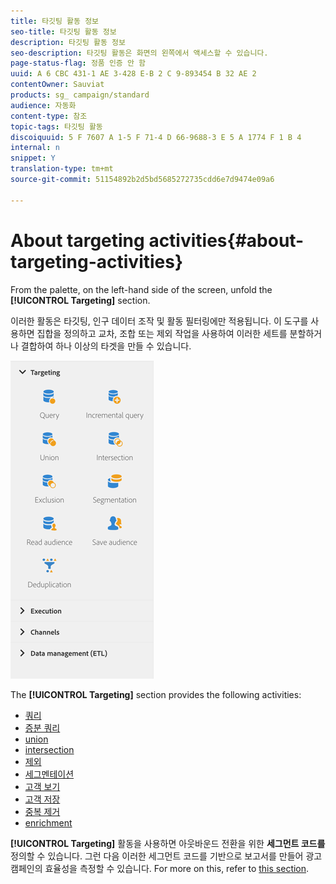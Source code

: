 ```yaml
---
title: 타깃팅 활동 정보
seo-title: 타깃팅 활동 정보
description: 타깃팅 활동 정보
seo-description: 타깃팅 활동은 화면의 왼쪽에서 액세스할 수 있습니다.
page-status-flag: 정품 인증 안 함
uuid: A 6 CBC 431-1 AE 3-428 E-B 2 C 9-893454 B 32 AE 2
contentOwner: Sauviat
products: sg_ campaign/standard
audience: 자동화
content-type: 참조
topic-tags: 타깃팅 활동
discoiquuid: 5 F 7607 A 1-5 F 71-4 D 66-9688-3 E 5 A 1774 F 1 B 4
internal: n
snippet: Y
translation-type: tm+mt
source-git-commit: 51154892b2d5bd5685272735cdd6e7d9474e09a6

---
```



# About targeting activities{#about-targeting-activities}

From the palette, on the left-hand side of the screen, unfold the **[!UICONTROL Targeting]** section.

이러한 활동은 타깃팅, 인구 데이터 조작 및 활동 필터링에만 적용됩니다. 이 도구를 사용하면 집합을 정의하고 교차, 조합 또는 제외 작업을 사용하여 이러한 세트를 분할하거나 결합하여 하나 이상의 타겟을 만들 수 있습니다.

![](assets/wkf_targeting_activities.png)

The **[!UICONTROL Targeting]** section provides the following activities:

* [쿼리](../../automating/using/query.md)
* [증분 쿼리](../../automating/using/incremental-query.md)
* [union](../../automating/using/union.md)
* [intersection](../../automating/using/intersection.md)
* [제외](../../automating/using/exclusion.md)
* [세그멘테이션](../../automating/using/segmentation.md)
* [고객 보기](../../automating/using/read-audience.md)
* [고객 저장](../../automating/using/save-audience.md)
* [중복 제거](../../automating/using/deduplication.md)
* [enrichment](../../automating/using/enrichment.md)

**[!UICONTROL Targeting]** 활동을 사용하면 아웃바운드 전환을 위한 **세그먼트 코드를** 정의할 수 있습니다. 그런 다음 이러한 세그먼트 코드를 기반으로 보고서를 만들어 광고 캠페인의 효율성을 측정할 수 있습니다. For more on this, refer to [this section](../../reporting/using/creating-a-report-workflow-segment.md).
